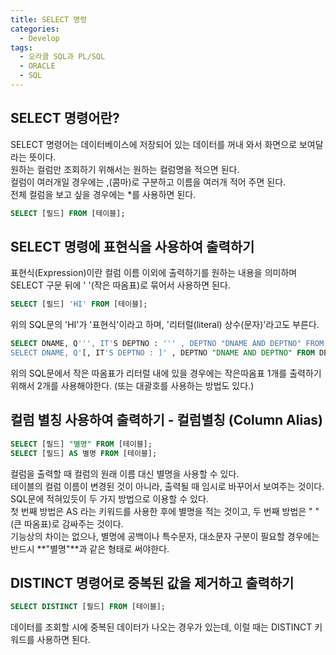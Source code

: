```yaml
---
title: SELECT 명령
categories:
  - Develop
tags:
  - 오라클 SQL과 PL/SQL
  - ORACLE
  - SQL
---
```

## SELECT 명령어란?

SELECT 명령어는 데이터베이스에 저장되어 있는 데이터를 꺼내 와서 화면으로 보여달라는 뜻이다.<br>원하는 컬럼만 조회하기 위해서는 원하는 컬럼명을 적으면 된다.<br>컬럼이 여러개일 경우에는 ,(콤마)로 구분하고 이름을 여러개 적어 주면 된다.<br>전체 컬럼을 보고 싶을 경우에는 \*를 사용하면 된다.

```SQL
SELECT [필드] FROM [테이블];
```

## SELECT 명령에 표현식을 사용하여 출력하기

표현식(Expression)이란 컬럼 이름 이외에 출력하기를 원하는 내용을 의미하며 SELECT 구문 뒤에 \' \'(작은 따옴표)로 묶어서 사용하면 된다.

```SQL
SELECT [필드] 'HI' FROM [테이블];
```

위의 SQL문의 'HI'가 '표현식'이라고 하며, '리터럴(literal) 상수(문자)'라고도 부른다.

```SQL
SELECT DNAME, Q''', IT'S DEPTNO : ''' , DEPTNO "DNAME AND DEPTNO" FROM DEPT;
SELECT DNAME, Q'[, IT'S DEPTNO : ]' , DEPTNO "DNAME AND DEPTNO" FROM DEPT;
```

위의 SQL문에서 작은 따옴표가 리터럴 내에 있을 경우에는 작은따옴표 1개를 출력하기 위해서 2개를 사용해야한다. (또는 대괄호를 사용하는 방법도 있다.)

## 컬럼 별칭 사용하여 출력하기 - 컬럼별칭 (Column Alias)

```SQL
SELECT [필드] "별명" FROM [테이블];
SELECT [필드] AS 별명 FROM [테이블];
```

컬럼을 출력할 때 컬럼의 원래 이름 대신 별명을 사용할 수 있다.<br>테이블의 컬럼 이름이 변경된 것이 아니라, 출력될 때 임시로 바꾸어서 보여주는 것이다.<br>SQL문에 적혀있듯이 두 가지 방법으로 이용할 수 있다.<br>첫 번째 방법은 AS 라는 키워드를 사용한 후에 별명을 적는 것이고, 두 번째 방법은 \" \"(큰 따옴표)로 감싸주는 것이다.<br>기능상의 차이는 없으나, 별명에 공백이나 특수문자, 대소문자 구분이 필요할 경우에는 반드시 **"별명"**과 같은 형태로 써야한다.

## DISTINCT 명령어로 중복된 값을 제거하고 출력하기

```SQL
SELECT DISTINCT [필드] FROM [테이블];
```

데이터를 조회할 시에 중복된 데이터가 나오는 경우가 있는데, 이럴 때는 DISTINCT 키워드를 사용하면 된다.
